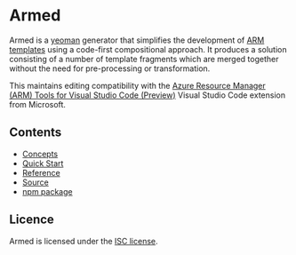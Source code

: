 # Armed

Armed is a [yeoman](https://yeoman.io/) generator that simplifies the development of [ARM templates](https://docs.microsoft.com/en-us/azure/azure-resource-manager/templates/overview) using a code-first compositional approach. It produces a solution consisting of a number of  template fragments which are merged together without the need for pre-processing or transformation.

This maintains editing compatibility with the [Azure Resource Manager (ARM) Tools for Visual Studio Code (Preview)](https://marketplace.visualstudio.com/items?itemName=msazurermtools.azurerm-vscode-tools) Visual Studio Code extension from Microsoft.

## Contents

- [Concepts](./concepts.md)
- [Quick Start](./quick-start.md)
- [Reference](./reference.md)
- [Source](https://github.com/stvnrs/generator-armed)
- [npm package](https://www.npmjs.com/package/generator-armed)

## Licence

Armed is licensed under the [ISC license](https://opensource.org/licenses/ISC).
